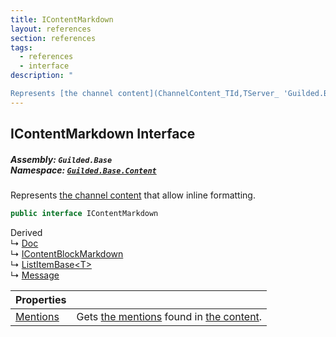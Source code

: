 ```yaml
---
title: IContentMarkdown
layout: references
section: references
tags:
  - references
  - interface
description: "

Represents [the channel content](ChannelContent_TId,TServer_ 'Guilded.Base.Content.ChannelContent<TId,TServer>') that allow inline formatting."
---
```


## IContentMarkdown Interface
##### **Assembly:** `Guilded.Base`<br/>**Namespace:** [`Guilded.Base.Content`](Guilded.Base.Content 'Guilded.Base.Content')

Represents [the channel content](ChannelContent_TId,TServer_ 'Guilded.Base.Content.ChannelContent<TId,TServer>') that allow inline formatting.

```csharp
public interface IContentMarkdown
```

Derived  
&#8627; [Doc](Doc 'Guilded.Base.Content.Doc')  
&#8627; [IContentBlockMarkdown](IContentBlockMarkdown 'Guilded.Base.Content.IContentBlockMarkdown')  
&#8627; [ListItemBase&lt;T&gt;](ListItemBase_T_ 'Guilded.Base.Content.ListItemBase<T>')  
&#8627; [Message](Message 'Guilded.Base.Content.Message')

| Properties | |
| :--- | :--- |
| [Mentions](IContentMarkdown.Mentions 'Guilded.Base.Content.IContentMarkdown.Mentions') | Gets [the mentions](IContentMarkdown.Mentions 'Guilded.Base.Content.IContentMarkdown.Mentions') found in [the content](Message.Content 'Guilded.Base.Content.Message.Content'). |
